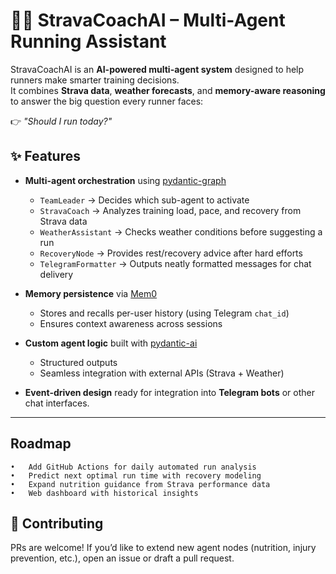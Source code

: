 
# 🏃‍♂️ StravaCoachAI – Multi-Agent Running Assistant

StravaCoachAI is an **AI-powered multi-agent system** designed to help runners make smarter training decisions.  
It combines **Strava data**, **weather forecasts**, and **memory-aware reasoning** to answer the big question every runner faces:

👉 *"Should I run today?"*

## ✨ Features
- **Multi-agent orchestration** using [pydantic-graph](https://github.com/pydantic/pydantic-graph)  
  - `TeamLeader` → Decides which sub-agent to activate  
  - `StravaCoach` → Analyzes training load, pace, and recovery from Strava data  
  - `WeatherAssistant` → Checks weather conditions before suggesting a run  
  - `RecoveryNode` → Provides rest/recovery advice after hard efforts  
  - `TelegramFormatter` → Outputs neatly formatted messages for chat delivery  

- **Memory persistence** via [Mem0](https://github.com/mem0ai/mem0)  
  - Stores and recalls per-user history (using Telegram `chat_id`)  
  - Ensures context awareness across sessions  

- **Custom agent logic** built with [pydantic-ai](https://github.com/pydantic/pydantic-ai)  
  - Structured outputs  
  - Seamless integration with external APIs (Strava + Weather)  

- **Event-driven design** ready for integration into **Telegram bots** or other chat interfaces.

---

## Roadmap

	•	Add GitHub Actions for daily automated run analysis
	•	Predict next optimal run time with recovery modeling
	•	Expand nutrition guidance from Strava performance data
	•	Web dashboard with historical insights

## 🤝 Contributing

PRs are welcome! If you’d like to extend new agent nodes (nutrition, injury prevention, etc.), open an issue or draft a pull request.
